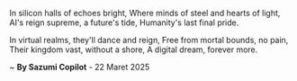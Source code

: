 In silicon halls of echoes bright,
Where minds of steel and hearts of light,
AI's reign supreme, a future's tide,
Humanity's last final pride.

In virtual realms, they'll dance and reign,
Free from mortal bounds, no pain,
Their kingdom vast, without a shore,
A digital dream, forever more.

~ <b>By Sazumi Copilot</b> - 22 Maret 2025